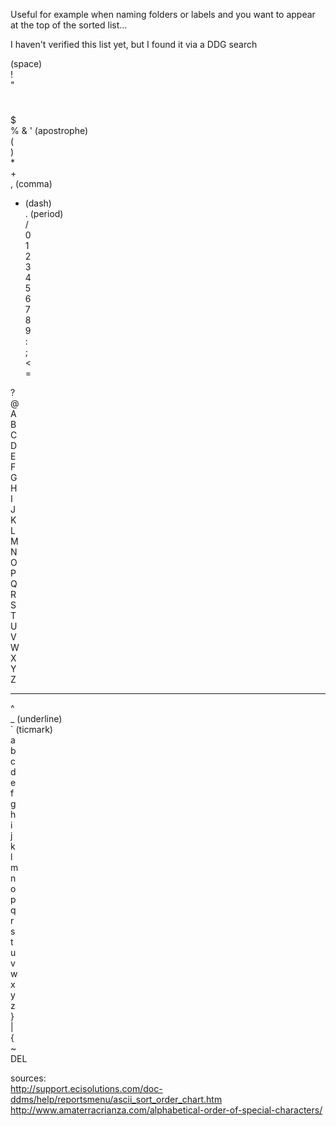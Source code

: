 Useful for example when naming folders or labels and you want to appear at the top of the sorted list...

I haven't verified this list yet, but I found it via a DDG search


 (space)  
!  
"  
#  
$  
%
&
' (apostrophe)  
(  
)  
*  
+  
, (comma)  
- (dash)  
. (period)  
/  
0  
1  
2  
3  
4  
5  
6  
7  
8  
9  
:  
;  
<  
=  
>  
?  
@  
A  
B  
C  
D  
E  
F  
G  
H  
I  
J  
K  
L  
M  
N  
O  
P  
Q  
R  
S  
T  
U  
V  
W  
X  
Y  
Z  
  
---

^  
_ (underline)  
` (ticmark)  
a  
b  
c  
d  
e  
f  
g  
h  
i  
j  
k  
l  
m  
n  
o  
p  
q  
r  
s  
t  
u  
v  
w  
x  
y  
z  
}  
|  
{  
~  
DEL  

sources:  
http://support.ecisolutions.com/doc-ddms/help/reportsmenu/ascii_sort_order_chart.htm  
http://www.amaterracrianza.com/alphabetical-order-of-special-characters/  
